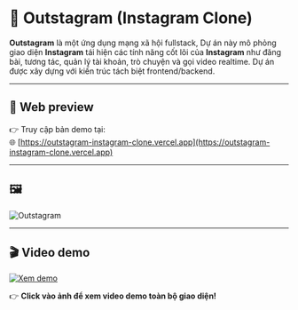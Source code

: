# 📱 Outstagram (Instagram Clone)

**Outstagram** là một ứng dụng mạng xã hội fullstack, Dự án này mô phỏng giao diện **Instagram** tái hiện các tính năng cốt lõi của **Instagram** như đăng bài, tương tác, quản lý tài khoản, trò chuyện và gọi video realtime. Dự án được xây dựng với kiến trúc tách biệt frontend/backend.

---

## 🔗 Web preview

👉 Truy cập bản demo tại:  
🌐 [https://outstagram-instagram-clone.vercel.app](https://outstagram-instagram-clone.vercel.app)

---

## 🖼️

![Outstagram](https://res.cloudinary.com/dbma8vpob/image/upload/v1752142039/HomePage_p0kpnl.jpg)

---

## 🎬 Video demo

[![Xem demo](https://res.cloudinary.com/dbma8vpob/image/upload/v1752142039/HomePage_p0kpnl.jpg)](https://res.cloudinary.com/dbma8vpob/video/upload/v1752142486/preview_j7pmnl.mp4)

👉 **Click vào ảnh để xem video demo toàn bộ giao diện!**
